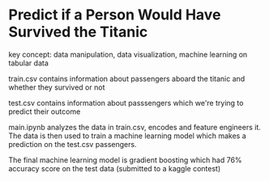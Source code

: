 # Predict if a Person Would Have Survived the Titanic

key concept: data manipulation, data visualization, machine learning on tabular data

train.csv contains information about passengers aboard the titanic and whether they survived or not

test.csv contains information about passsengers which we're trying to predict their outcome

main.ipynb analyzes the data in train.csv, encodes and feature engineers it. The data is then used to train a machine learning model which makes a prediction on the test.csv passengers.

The final machine learning model is gradient boosting which had 76% accuracy score on the test data (submitted to a kaggle contest)
